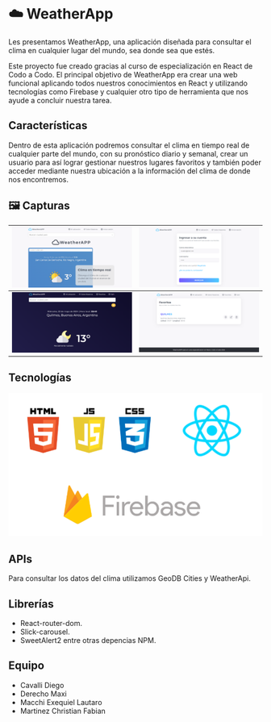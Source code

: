# :cloud: WeatherApp

Les presentamos WeatherApp, una aplicación diseñada para consultar el clima en cualquier lugar del mundo, sea donde sea que estés.

Este proyecto fue creado gracias al curso de especialización en React de Codo a Codo. El principal objetivo de WeatherApp era crear una web funcional aplicando todos nuestros conocimientos en React y utilizando tecnologías como Firebase y cualquier otro tipo de herramienta que nos ayude a concluir nuestra tarea.

## Características

Dentro de esta aplicación podremos consultar el clima en tiempo real de cualquier parte del mundo, con su pronóstico diario y semanal, crear un usuario para así lograr gestionar nuestros lugares favoritos y también poder acceder mediante nuestra ubicación a la información del clima de donde nos encontremos.

## :framed_picture: Capturas

| ![Captura 1](/public/img/capturas/screen-1.png) | ![Captura 2](/public/img/capturas/screen-2.png) |
|---|---|
| ![Captura 3](/public/img/capturas/screen-3.png) | ![Captura 4](/public/img/capturas/screen-4.png) |

## Tecnologías

![Captura 5](/public/img/capturas/screen-5.png)

## APIs

Para consultar los datos del clima utilizamos GeoDB Cities y WeatherApi.

## Librerías

- React-router-dom.
- Slick-carousel.
- SweetAlert2 entre otras depencias NPM.

## Equipo

- Cavalli Diego
- Derecho Maxi
- Macchi Exequiel Lautaro
- Martinez Christian Fabian